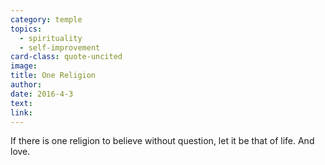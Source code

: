 ```yaml
---
category: temple
topics:
  - spirituality
  - self-improvement
card-class: quote-uncited
image:
title: One Religion
author:
date: 2016-4-3
text:  
link:
---
```

If there is one religion to believe without question, let it be that of life. And love.
